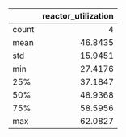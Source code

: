 |       |   reactor\_utilization |
|:------|-----------------------:|
| count |                 4      |
| mean  |                46.8435 |
| std   |                15.9451 |
| min   |                27.4176 |
| 25%   |                37.1847 |
| 50%   |                48.9368 |
| 75%   |                58.5956 |
| max   |                62.0827 |
